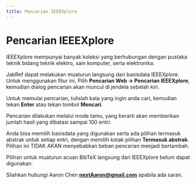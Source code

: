 ```yaml
---
title: Pencarian IEEEXplore
---
```


# Pencarian IEEEXplore

IEEEXplore mempunyai banyak koleksi yang berhubungan dengan pustaka teknik bidang teknik elektro, sain komputer, serta elektronika.

JabRef dapat melakukan muaturun langsung dari basisdata IEEEXplore. Untuk menggunakan fitur ini, Pilih **Pencarian Web → Pencarian IEEEXplore**, kemudian dialog pencarian akan muncul di jendela sebelah kiri.

Untuk memulai pencarian, tulislah kata yang ingin anda cari, kemudian tekan **Enter** atau tekan tombol **Mencari**.

Pencarian dilakukan melalui mode tamu, yang berarti akan memberikan jumlah hasil yang dibatasi sampai 100 entri.

Anda bisa memilih basisdata yang digunakan serta ada pilihan termasuk abstrak untuk setiap entri, dengan memilih kotak pilihan **Termasuk abstrak**. Pilihan ini TIDAK AKAN menyebabkan beban pencarian menjadi bertambah.

Pilihan untuk muaturun acuan BibTeX langsung dari IEEEXplore belum dapat digunakan.

Silahkan hubungi Aaron Chen **nextAaron@gmail.com** apabila ada saran.
